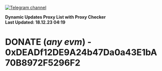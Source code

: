[![Telegram channel](https://img.shields.io/endpoint?url=https://runkit.io/damiankrawczyk/telegram-badge/branches/master?url=https://t.me/n4z4v0d)](https://t.me/n4z4v0d) 

**Dynamic Updates Proxy List with Proxy Checker**  
**Last Updated: 18.12.23 04:19**

# DONATE (_any evm_) - 0xDEADf12DE9A24b47Da0a43E1bA70B8972F5296F2
